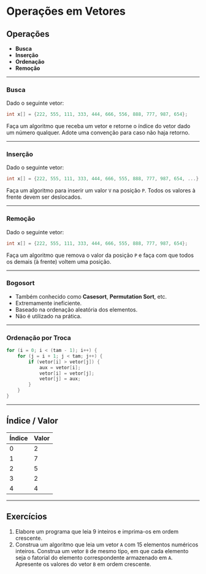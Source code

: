 # Operações em Vetores

## Operações

- **Busca**
- **Inserção**
- **Ordenação**
- **Remoção**

---

### Busca

Dado o seguinte vetor:

```c
int x[] = {222, 555, 111, 333, 444, 666, 556, 888, 777, 987, 654};
```

Faça um algoritmo que receba um vetor e retorne o índice do vetor dado um número qualquer. Adote uma convenção para caso não haja retorno.

---

### Inserção

Dado o seguinte vetor:

```c
int x[] = {222, 555, 111, 333, 444, 666, 555, 888, 777, 987, 654, ...};
```

Faça um algoritmo para inserir um valor `V` na posição `P`. Todos os valores à frente devem ser deslocados.

---

### Remoção

Dado o seguinte vetor:

```c
int x[] = {222, 555, 111, 333, 444, 666, 555, 888, 777, 987, 654};
```

Faça um algoritmo que remova o valor da posição `P` e faça com que todos os demais (à frente) voltem uma posição.

---

### Bogosort

- Também conhecido como **Casesort**, **Permutation Sort**, etc.
- Extremamente ineficiente.
- Baseado na ordenação aleatória dos elementos.
- Não é utilizado na prática.

---

### Ordenação por Troca

```c
for (i = 0; i < (tam - 1); i++) {
    for (j = i + 1; j < tam; j++) {
        if (vetor[i] > vetor[j]) {
            aux = vetor[i];
            vetor[i] = vetor[j];
            vetor[j] = aux;
        }
    }
}
```

---

## Índice / Valor

| Índice | Valor |
|--------|-------|
| 0      | 2     |
| 1      | 7     |
| 2      | 5     |
| 3      | 2     |
| 4      | 4     |

---

## Exercícios

1. Elabore um programa que leia 9 inteiros e imprima-os em ordem crescente.
2. Construa um algoritmo que leia um vetor `A` com 15 elementos numéricos inteiros. Construa um vetor `B` de mesmo tipo, em que cada elemento seja o fatorial do elemento correspondente armazenado em `A`. Apresente os valores do vetor `B` em ordem crescente.